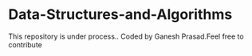 # Data-Structures-and-Algorithms

This repository is under process..
Coded by Ganesh Prasad.Feel free to contribute
